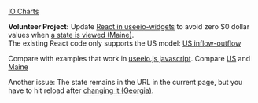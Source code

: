 [IO Charts](../)

**Volunteer Project:** Update [React in useeio-widgets](https://github.com/modelearth/useeio-widgets/) to avoid zero $0 dollar values when [a state is viewed (Maine)](#state=ME).  
The existing React code only supports the US model: [US inflow-outflow](./)

Compare with examples that work in [useeio.js javascript](/useeio.js/footprint/).
Compare [US](/useeio.js/footprint/sector_scopes.html) and [Maine](/useeio.js/footprint/sector_scopes.html#state=ME)

Another issue: The state remains in the URL in the current page, but you have to hit reload after [changing it (Georgia)](#state=GA).

